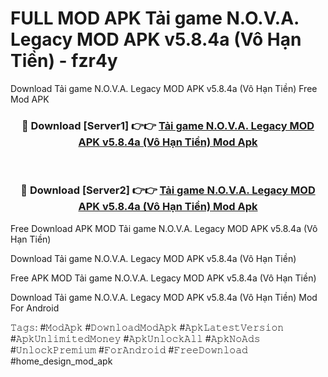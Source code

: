 # FULL MOD APK Tải game N.O.V.A. Legacy MOD APK v5.8.4a (Vô Hạn Tiền) - fzr4y
Download Tải game N.O.V.A. Legacy MOD APK v5.8.4a (Vô Hạn Tiền) Free Mod APK

<div align="center">
<h3>🔴 Download [Server1] 👉👉 <a href="https://apk-comot.site?title=Tải_game_N.O.V.A._Legacy_MOD_APK_v5.8.4a_(Vô_Hạn_Tiền)">Tải game N.O.V.A. Legacy MOD APK v5.8.4a (Vô Hạn Tiền) Mod Apk</a></h3><br>

<h3>🔴 Download [Server2] 👉👉 <a href="https://apk-comot.site?title=Tải_game_N.O.V.A._Legacy_MOD_APK_v5.8.4a_(Vô_Hạn_Tiền)">Tải game N.O.V.A. Legacy MOD APK v5.8.4a (Vô Hạn Tiền) Mod Apk</a></h3>
</div>


Free Download APK MOD Tải game N.O.V.A. Legacy MOD APK v5.8.4a (Vô Hạn Tiền)

Download Tải game N.O.V.A. Legacy MOD APK v5.8.4a (Vô Hạn Tiền) 

Free APK MOD Tải game N.O.V.A. Legacy MOD APK v5.8.4a (Vô Hạn Tiền) 

Download Tải game N.O.V.A. Legacy MOD APK v5.8.4a (Vô Hạn Tiền) Mod For Android

𝚃𝚊𝚐𝚜: #𝙼𝚘𝚍𝙰𝚙𝚔 #𝙳𝚘𝚠𝚗𝚕𝚘𝚊𝚍𝙼𝚘𝚍𝙰𝚙𝚔 #𝙰𝚙𝚔𝙻𝚊𝚝𝚎𝚜𝚝𝚅𝚎𝚛𝚜𝚒𝚘𝚗 #𝙰𝚙𝚔𝚄𝚗𝚕𝚒𝚖𝚒𝚝𝚎𝚍𝙼𝚘𝚗𝚎𝚢 #𝙰𝚙𝚔𝚄𝚗𝚕𝚘𝚌𝚔𝙰𝚕𝚕 #𝙰𝚙𝚔𝙽𝚘𝙰𝚍𝚜 #𝚄𝚗𝚕𝚘𝚌𝚔𝙿𝚛𝚎𝚖𝚒𝚞𝚖 #𝙵𝚘𝚛𝙰𝚗𝚍𝚛𝚘𝚒𝚍 #𝙵𝚛𝚎𝚎𝙳𝚘𝚠𝚗𝚕𝚘𝚊𝚍 #home_design_mod_apk